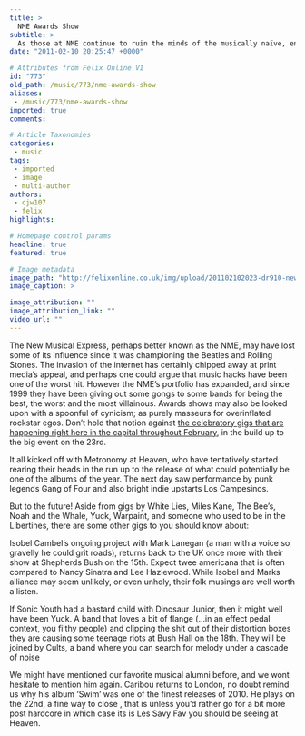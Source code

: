 ```yaml
---
title: >
  NME Awards Show
subtitle: >
  As those at NME continue to ruin the minds of the musically naïve, enforcing their ‘law-of-music’, their live shows give us hope
date: "2011-02-10 20:25:47 +0000"

# Attributes from Felix Online V1
id: "773"
old_path: /music/773/nme-awards-show
aliases:
 - /music/773/nme-awards-show
imported: true
comments:

# Article Taxonomies
categories:
 - music
tags:
 - imported
 - image
 - multi-author
authors:
 - cjw107
 - felix
highlights:

# Homepage control params
headline: true
featured: true

# Image metadata
image_path: "http://felixonline.co.uk/img/upload/201102102023-dr910-newmusic.jpg"
image_caption: >

image_attribution: ""
image_attribution_link: ""
video_url: ""
---
```


The New Musical Express, perhaps better known as the NME, may have lost some of its influence since it was championing the Beatles and Rolling Stones. The invasion of the internet has certainly chipped away at print media’s appeal, and perhaps one could argue that music hacks have been one of the worst hit. However the NME’s portfolio has expanded, and since 1999 they have been giving out some gongs to some bands for being the best, the worst and the most villainous. Awards shows may also be looked upon with a spoonful of cynicism; as purely masseurs for overinflated rockstar egos. Don’t hold that notion against [the celebratory gigs that are happening right here in the capital throughout February](http://www.nme.com/awards/tour), in the build up to the big event on the 23rd.

It all kicked off with Metronomy at Heaven, who have tentatively started rearing their heads in the run up to the release of what could potentially be one of the albums of the year. The next day saw performance by punk legends Gang of Four and also bright indie upstarts Los Campesinos.

But to the future! Aside from gigs by White Lies, Miles Kane, The Bee’s, Noah and the Whale, Yuck, Warpaint, and someone who used to be in the Libertines, there are some other gigs to you should know about:

Isobel Cambel’s ongoing project with Mark Lanegan (a man with a voice so gravelly he could grit roads), returns back to the UK once more with their show at Shepherds Bush on the 15th. Expect twee americana that is often compared to Nancy Sinatra and Lee Hazlewood. While Isobel and Marks alliance may seem unlikely, or even unholy, their folk musings are well worth a listen.

If Sonic Youth had a bastard child with Dinosaur Junior, then it might well have been Yuck. A band that loves a bit of flange (…in an effect pedal context, you filthy people) and clipping the shit out of their distortion boxes they are causing some teenage riots at Bush Hall on the 18th. They will be joined by Cults, a band where you can search for melody under a cascade of noise

We might have mentioned our favorite musical alumni before, and we wont hesitate to mention him again. Caribou returns to London, no doubt remind us why his album ‘Swim’ was one of the finest releases of 2010. He plays on the 22nd, a fine way to close , that is unless you’d rather go for a bit more post hardcore in which case its is Les Savy Fav you should be seeing at Heaven.
